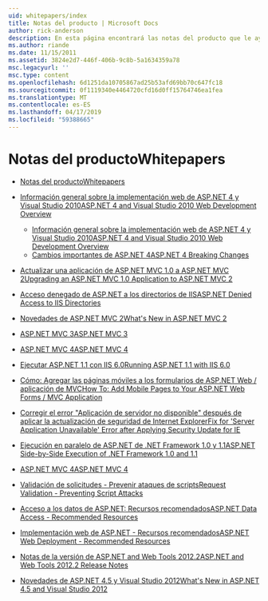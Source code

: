 ```yaml
---
uid: whitepapers/index
title: Notas del producto | Microsoft Docs
author: rick-anderson
description: En esta página encontrará las notas del producto que le ayudarán a instalar y configurar ASP.NET y para ayudarle a escribir aplicaciones ASP.NET seguras, rápidas y flexibles.
ms.author: riande
ms.date: 11/15/2011
ms.assetid: 3824e2d7-446f-406b-9c8b-5a1634359a78
msc.legacyurl: ''
msc.type: content
ms.openlocfilehash: 6d1251da10705867ad25b53afd69bb70c647fc18
ms.sourcegitcommit: 0f1119340e4464720cfd16d0ff15764746ea1fea
ms.translationtype: MT
ms.contentlocale: es-ES
ms.lasthandoff: 04/17/2019
ms.locfileid: "59388665"
---
```

# <a name="whitepapers"></a><span data-ttu-id="0ca9f-103">Notas del producto</span><span class="sxs-lookup"><span data-stu-id="0ca9f-103">Whitepapers</span></span>

- [<span data-ttu-id="0ca9f-104">Notas del producto</span><span class="sxs-lookup"><span data-stu-id="0ca9f-104">Whitepapers</span></span>](overview.md)
- [<span data-ttu-id="0ca9f-105">Información general sobre la implementación web de ASP.NET 4 y Visual Studio 2010</span><span class="sxs-lookup"><span data-stu-id="0ca9f-105">ASP.NET 4 and Visual Studio 2010 Web Development Overview</span></span>](aspnet4/index.md)

    - [<span data-ttu-id="0ca9f-106">Información general sobre la implementación web de ASP.NET 4 y Visual Studio 2010</span><span class="sxs-lookup"><span data-stu-id="0ca9f-106">ASP.NET 4 and Visual Studio 2010 Web Development Overview</span></span>](aspnet4/overview.md)
    - [<span data-ttu-id="0ca9f-107">Cambios importantes de ASP.NET 4</span><span class="sxs-lookup"><span data-stu-id="0ca9f-107">ASP.NET 4 Breaking Changes</span></span>](aspnet4/breaking-changes.md)
- [<span data-ttu-id="0ca9f-108">Actualizar una aplicación de ASP.NET MVC 1.0 a ASP.NET MVC 2</span><span class="sxs-lookup"><span data-stu-id="0ca9f-108">Upgrading an ASP.NET MVC 1.0 Application to ASP.NET MVC 2</span></span>](aspnet-mvc2-upgrade-notes.md)
- [<span data-ttu-id="0ca9f-109">Acceso denegado de ASP.NET a los directorios de IIS</span><span class="sxs-lookup"><span data-stu-id="0ca9f-109">ASP.NET Denied Access to IIS Directories</span></span>](denied-access-to-iis-directories.md)
- [<span data-ttu-id="0ca9f-110">Novedades de ASP.NET MVC 2</span><span class="sxs-lookup"><span data-stu-id="0ca9f-110">What's New in ASP.NET MVC 2</span></span>](what-is-new-in-aspnet-mvc.md)
- [<span data-ttu-id="0ca9f-111">ASP.NET MVC 3</span><span class="sxs-lookup"><span data-stu-id="0ca9f-111">ASP.NET MVC 3</span></span>](mvc3-release-notes.md)
- [<span data-ttu-id="0ca9f-112">ASP.NET MVC 4</span><span class="sxs-lookup"><span data-stu-id="0ca9f-112">ASP.NET MVC 4</span></span>](mvc4-beta-release-notes.md)
- [<span data-ttu-id="0ca9f-113">Ejecutar ASP.NET 1.1 con IIS 6.0</span><span class="sxs-lookup"><span data-stu-id="0ca9f-113">Running ASP.NET 1.1 with IIS 6.0</span></span>](aspnet-and-iis6.md)
- [<span data-ttu-id="0ca9f-114">Cómo: Agregar las páginas móviles a los formularios de ASP.NET Web / aplicación de MVC</span><span class="sxs-lookup"><span data-stu-id="0ca9f-114">How To: Add Mobile Pages to Your ASP.NET Web Forms / MVC Application</span></span>](add-mobile-pages-to-your-aspnet-web-forms-mvc-application.md)
- [<span data-ttu-id="0ca9f-115">Corregir el error "Aplicación de servidor no disponible" después de aplicar la actualización de seguridad de Internet Explorer</span><span class="sxs-lookup"><span data-stu-id="0ca9f-115">Fix for 'Server Application Unavailable' Error after Applying Security Update for IE</span></span>](ms03-32-issue.md)
- [<span data-ttu-id="0ca9f-116">Ejecución en paralelo de ASP.NET de .NET Framework 1.0 y 1.1</span><span class="sxs-lookup"><span data-stu-id="0ca9f-116">ASP.NET Side-by-Side Execution of .NET Framework 1.0 and 1.1</span></span>](side-by-side-with-10.md)
- [<span data-ttu-id="0ca9f-117">ASP.NET MVC 4</span><span class="sxs-lookup"><span data-stu-id="0ca9f-117">ASP.NET MVC 4</span></span>](mvc4-release-notes.md)
- [<span data-ttu-id="0ca9f-118">Validación de solicitudes - Prevenir ataques de scripts</span><span class="sxs-lookup"><span data-stu-id="0ca9f-118">Request Validation - Preventing Script Attacks</span></span>](request-validation.md)
- [<span data-ttu-id="0ca9f-119">Acceso a los datos de ASP.NET: Recursos recomendados</span><span class="sxs-lookup"><span data-stu-id="0ca9f-119">ASP.NET Data Access - Recommended Resources</span></span>](aspnet-data-access-content-map.md)
- [<span data-ttu-id="0ca9f-120">Implementación web de ASP.NET - Recursos recomendados</span><span class="sxs-lookup"><span data-stu-id="0ca9f-120">ASP.NET Web Deployment - Recommended Resources</span></span>](aspnet-web-deployment-content-map.md)
- [<span data-ttu-id="0ca9f-121">Notas de la versión de ASP.NET and Web Tools 2012.2</span><span class="sxs-lookup"><span data-stu-id="0ca9f-121">ASP.NET and Web Tools 2012.2 Release Notes</span></span>](aspnet-and-web-tools-20122-release-notes.md)
- [<span data-ttu-id="0ca9f-122">Novedades de ASP.NET 4.5 y Visual Studio 2012</span><span class="sxs-lookup"><span data-stu-id="0ca9f-122">What's New in ASP.NET 4.5 and Visual Studio 2012</span></span>](whats-new-in-aspnet-45-and-visual-studio-2012.md)
